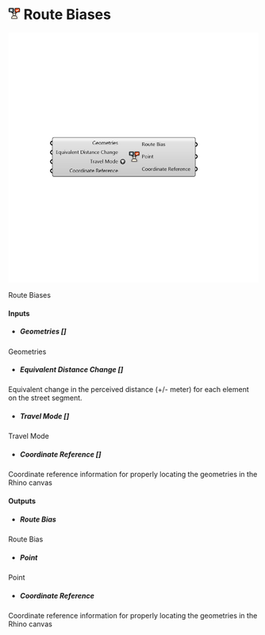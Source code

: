 # ![](../../images/icons/Route_Biases.png) Route Biases

![](../../images/components/Route_Biases.png)

Route Biases

#### Inputs
* ##### Geometries []
Geometries
* ##### Equivalent Distance Change []
Equivalent change in the perceived distance (+/- meter) for each element on the street segment.
* ##### Travel Mode []
Travel Mode
* ##### Coordinate Reference []
Coordinate reference information for properly locating the geometries in the Rhino canvas

#### Outputs
* ##### Route Bias
Route Bias
* ##### Point
Point
* ##### Coordinate Reference
Coordinate reference information for properly locating the geometries in the Rhino canvas